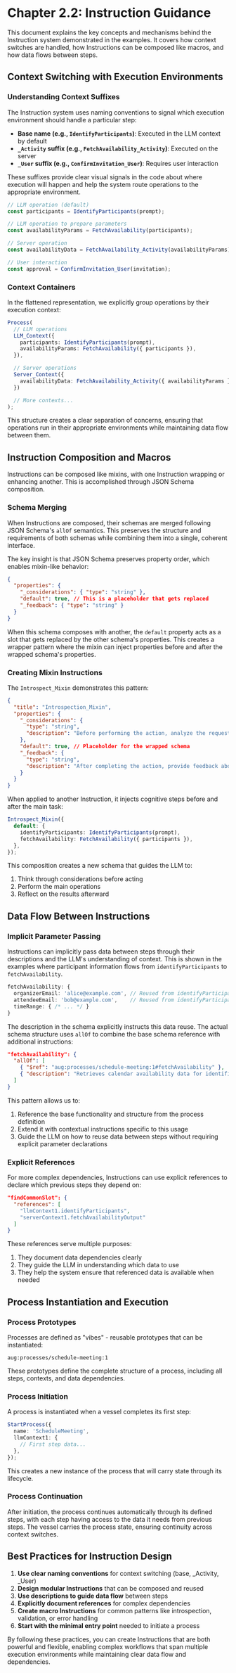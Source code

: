 # Chapter 2.2: Instruction Guidance

This document explains the key concepts and mechanisms behind the Instruction system demonstrated in the examples. It covers how context switches are handled, how Instructions can be composed like macros, and how data flows between steps.

## Context Switching with Execution Environments

### Understanding Context Suffixes

The Instruction system uses naming conventions to signal which execution environment should handle a particular step:

- **Base name (e.g., `IdentifyParticipants`)**: Executed in the LLM context by default
- **`_Activity` suffix (e.g., `FetchAvailability_Activity`)**: Executed on the server
- **`_User` suffix (e.g., `ConfirmInvitation_User`)**: Requires user interaction

These suffixes provide clear visual signals in the code about where execution will happen and help the system route operations to the appropriate environment.

```ts
// LLM operation (default)
const participants = IdentifyParticipants(prompt);

// LLM operation to prepare parameters
const availabilityParams = FetchAvailability(participants);

// Server operation
const availabilityData = FetchAvailability_Activity(availabilityParams);

// User interaction
const approval = ConfirmInvitation_User(invitation);
```

### Context Containers

In the flattened representation, we explicitly group operations by their execution context:

```ts
Process(
  // LLM operations
  LLM_Context({
    participants: IdentifyParticipants(prompt),
    availabilityParams: FetchAvailability({ participants }),
  }),

  // Server operations
  Server_Context({
    availabilityData: FetchAvailability_Activity({ availabilityParams }),
  })

  // More contexts...
);
```

This structure creates a clear separation of concerns, ensuring that operations run in their appropriate environments while maintaining data flow between them.

## Instruction Composition and Macros

Instructions can be composed like mixins, with one Instruction wrapping or enhancing another. This is accomplished through JSON Schema composition.

### Schema Merging

When Instructions are composed, their schemas are merged following JSON Schema's `allOf` semantics. This preserves the structure and requirements of both schemas while combining them into a single, coherent interface.

The key insight is that JSON Schema preserves property order, which enables mixin-like behavior:

```json
{
  "properties": {
    "_considerations": { "type": "string" },
    "default": true, // This is a placeholder that gets replaced
    "_feedback": { "type": "string" }
  }
}
```

When this schema composes with another, the `default` property acts as a slot that gets replaced by the other schema's properties. This creates a wrapper pattern where the mixin can inject properties before and after the wrapped schema's properties.

### Creating Mixin Instructions

The `Introspect_Mixin` demonstrates this pattern:

```json
{
  "title": "Introspection_Mixin",
  "properties": {
    "_considerations": {
      "type": "string",
      "description": "Before performing the action, analyze the request and outline key considerations."
    },
    "default": true, // Placeholder for the wrapped schema
    "_feedback": {
      "type": "string",
      "description": "After completing the action, provide feedback about the decisions made."
    }
  }
}
```

When applied to another Instruction, it injects cognitive steps before and after the main task:

```ts
Introspect_Mixin({
  default: {
    identifyParticipants: IdentifyParticipants(prompt),
    fetchAvailability: FetchAvailability({ participants }),
  },
});
```

This composition creates a new schema that guides the LLM to:

1. Think through considerations before acting
2. Perform the main operations
3. Reflect on the results afterward

## Data Flow Between Instructions

### Implicit Parameter Passing

Instructions can implicitly pass data between steps through their descriptions and the LLM's understanding of context. This is shown in the examples where participant information flows from `identifyParticipants` to `fetchAvailability`.

```ts
fetchAvailability: {
  organizerEmail: 'alice@example.com', // Reused from identifyParticipants
  attendeeEmail: 'bob@example.com',    // Reused from identifyParticipants
  timeRange: { /* ... */ }
}
```

The description in the schema explicitly instructs this data reuse. The actual schema structure uses `allOf` to combine the base schema reference with additional instructions:

```json
"fetchAvailability": {
  "allOf": [
    { "$ref": "aug:processes/schedule-meeting:1#fetchAvailability" },
    { "description": "Retrieves calendar availability data for identified participants, reusing participant emails from the identification step to check their schedules" }
  ]
}
```

This pattern allows us to:

1. Reference the base functionality and structure from the process definition
2. Extend it with contextual instructions specific to this usage
3. Guide the LLM on how to reuse data between steps without requiring explicit parameter declarations

### Explicit References

For more complex dependencies, Instructions can use explicit references to declare which previous steps they depend on:

```json
"findCommonSlot": {
  "references": [
    "llmContext1.identifyParticipants",
    "serverContext1.fetchAvailabilityOutput"
  ]
}
```

These references serve multiple purposes:

1. They document data dependencies clearly
2. They guide the LLM in understanding which data to use
3. They help the system ensure that referenced data is available when needed

## Process Instantiation and Execution

### Process Prototypes

Processes are defined as "vibes" - reusable prototypes that can be instantiated:

```
aug:processes/schedule-meeting:1
```

These prototypes define the complete structure of a process, including all steps, contexts, and data dependencies.

### Process Initiation

A process is instantiated when a vessel completes its first step:

```ts
StartProcess({
  name: 'ScheduleMeeting',
  llmContext1: {
    // First step data...
  },
});
```

This creates a new instance of the process that will carry state through its lifecycle.

### Process Continuation

After initiation, the process continues automatically through its defined steps, with each step having access to the data it needs from previous steps. The vessel carries the process state, ensuring continuity across context switches.

## Best Practices for Instruction Design

1. **Use clear naming conventions** for context switching (base, \_Activity, \_User)
2. **Design modular Instructions** that can be composed and reused
3. **Use descriptions to guide data flow** between steps
4. **Explicitly document references** for complex dependencies
5. **Create macro Instructions** for common patterns like introspection, validation, or error handling
6. **Start with the minimal entry point** needed to initiate a process

By following these practices, you can create Instructions that are both powerful and flexible, enabling complex workflows that span multiple execution environments while maintaining clear data flow and dependencies.
